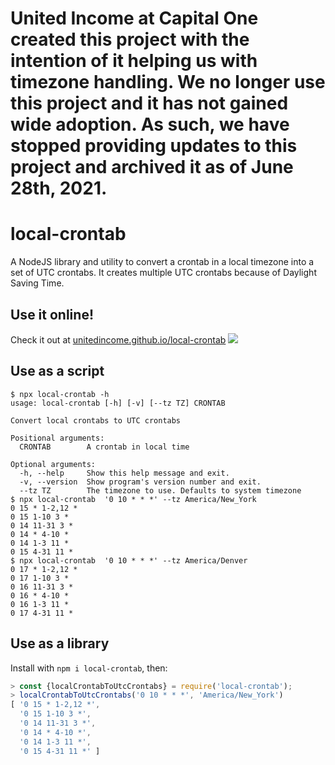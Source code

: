 # United Income at Capital One created this project with the intention of it helping us with timezone handling. We no longer use this project and it has not gained wide adoption. As such, we have stopped providing updates to this project and archived it as of June 28th, 2021.

# local-crontab

A NodeJS library and utility to convert a crontab in a local timezone into a set of UTC crontabs. It
creates multiple UTC crontabs because of Daylight Saving Time.

## Use it online!
Check it out at [unitedincome.github.io/local-crontab](https://unitedincome.github.io/local-crontab)
[![](./docs/.screenshot.png)](https://unitedincome.github.io/local-crontab)

## Use as a script
```
$ npx local-crontab -h
usage: local-crontab [-h] [-v] [--tz TZ] CRONTAB

Convert local crontabs to UTC crontabs

Positional arguments:
  CRONTAB        A crontab in local time

Optional arguments:
  -h, --help     Show this help message and exit.
  -v, --version  Show program's version number and exit.
  --tz TZ        The timezone to use. Defaults to system timezone
$ npx local-crontab  '0 10 * * *' --tz America/New_York
0 15 * 1-2,12 *
0 15 1-10 3 *
0 14 11-31 3 *
0 14 * 4-10 *
0 14 1-3 11 *
0 15 4-31 11 *
$ npx local-crontab  '0 10 * * *' --tz America/Denver
0 17 * 1-2,12 *
0 17 1-10 3 *
0 16 11-31 3 *
0 16 * 4-10 *
0 16 1-3 11 *
0 17 4-31 11 *
```

## Use as a library
Install with `npm i local-crontab`, then:
```javascript
> const {localCrontabToUtcCrontabs} = require('local-crontab');
> localCrontabToUtcCrontabs('0 10 * * *', 'America/New_York')     
[ '0 15 * 1-2,12 *',                                               
  '0 15 1-10 3 *',                                                 
  '0 14 11-31 3 *',                                                
  '0 14 * 4-10 *',                                                 
  '0 14 1-3 11 *',                                                 
  '0 15 4-31 11 *' ]                                               
```
